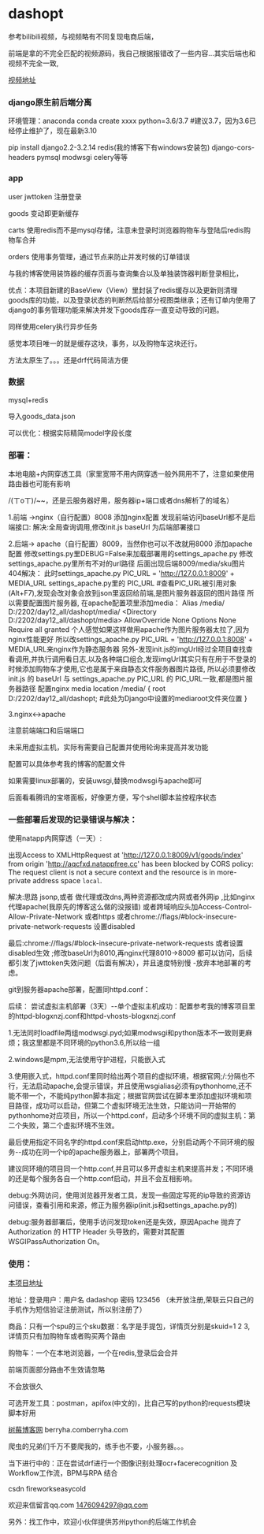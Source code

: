 # dashopt

参考bilibili视频，与视频略有不同复现电商后端，

前端是拿的不完全匹配的视频源码，我自己根据报错改了一些内容...其实后端也和视频不完全一致,

[视频地址](https://www.bilibili.com/video/BV1ee411p7LD?spm_id_from=333.999.0.0&vd_source=16c42409242358fc5a48ba5c09dc17a0)

### django原生前后端分离



环境管理：anaconda
conda create xxxx python=3.6/3.7  #建议3.7，因为3.6已经停止维护了，现在最新3.10

pip install django2.2-3.2.14 redis(我的博客下有windows安装包) django-cors-headers pymsql modwsgi celery等等

### app

user  jwttoken 注册登录

goods   变动即更新缓存

carts  使用redis而不是mysql存储，注意未登录时浏览器购物车与登陆后redis购物车合并

orders    使用事务管理，通过节点来防止并发时候的订单错误

与我的博客使用装饰器的缓存页面与查询集合以及单独装饰器判断登录相比，

优点：本项目新建的BaseView（View）里封装了redis缓存以及更新则清理goods库的功能，以及登录状态的判断然后给部分视图类继承；还有订单内使用了django的事务管理功能来解决并发下goods库存一直变动导致的问题。

同样使用celery执行异步任务

感觉本项目唯一的就是缓存这块，事务，以及购物车这块还行。

方法太原生了。。。还是drf代码简洁方便



### 数据

mysql+redis   

导入goods_data.json

可以优化：根据实际精简model字段长度



### 部署：

本地电脑+内网穿透工具（家里宽带不用内网穿透一般外网用不了，注意如果使用路由器也可能有影响

/(ㄒoㄒ)/~~，还是云服务器好用，服务器ip+端口或者dns解析了的域名）

1.前端  ->nginx（自行配置）8008
    添加nginx配置
    发现前端访问baseUrl都不是后端接口:
    解决:全局查询调用,修改init.js baseUrl 为后端部署接口
    
    

2.后端-> apache（自行配置）8009，当然你也可以不改就用8000
    添加apache配置
    修改settings.py里DEBUG=False来加载部署用的settings_apache.py
    修改settings_apache.py里所有不对的url路径
    后面出现后端8009/media/sku图片404解决： 此时settings_apache.py PIC_URL = 'http://127.0.0.1:8009' + MEDIA_URL
    settings_apache.py里的 PIC_URL #查看PIC_URL被引用对象(Alt+F7),发现会改对象会放到json里返回给前端,是图片服务器返回的图片路径
    所以需要配置图片服务器,
    在apache配置项里添加media：
    Alias /media/ D:/2202/day12_all/dashopt/media/
    <Directory D:/2202/day12_all/dashopt/media>
    AllowOverride None
    Options None
    Require all granted
    </Directory>
    个人感觉如果这样做用apache作为图片服务器太拉了,因为nginx性能更好
    所以改settings_apache.py PIC_URL = 'http://127.0.0.1:8008' + MEDIA_URL来nginx作为静态服务器
    另外-发现init.js的imgUrl经过全项目查找查看调用,并执行调用看日志,以及各种端口组合,发现imgUrl其实只有在用于不登录的时候添加购物车才使用,它也是属于来自静态文件服务器图片路径,
    所以必须要修改init.js 的 baseUrl 与 settings_apache.py PIC_URL 的 PIC_URL一致,都是图片服务器路径
    配置nginx media
    location /media/ {
            root D:/2202/day12_all/dashopt; #此处为Django中设置的mediaroot文件夹位置
        }
    

3.nginx<->apache

注意前端端口和后端端口

未采用虚拟主机，实际有需要自己配置并使用轮询来提高并发功能

配置可以具体参考我的博客的配置文件

如果需要linux部署的，安装uwsgi,替换modwsgi与apache即可

后面看看腾讯的宝塔面板，好像更方便，写个shell脚本监控程序状态





### 一些部署后发现的记录错误与解决：

使用natapp内网穿透（一天）:

出现Access to XMLHttpRequest at 'http://127.0.0.1:8009/v1/goods/index' from origin 'http://aqcfxd.natappfree.cc' has been blocked by CORS policy: The request client is not a secure context and the resource is in more-private address space `local`.

解决:思路 jsonp,或者 做代理或改dns,两种资源都改成内网或者外网ip ,比如nginx代理apache(我原先的博客这么做的没报错)  或者跨域响应头加Access-Control-Allow-Private-Network 或者https 或者chrome://flags/#block-insecure-private-network-requests 设置disabled

最后:chrome://flags/#block-insecure-private-network-requests 或者设置disabled生效 ;修改baseUrl为8010,再nginx代理8010->8009
都可以访问，后续都引发了jwttoken失效问题（后面有解决），并且速度特别慢 -放弃本地部署的考虑。

git到服务器apache部署，配置同httpd.conf：

后续： 尝试虚拟主机部署（3天）--单个虚拟主机成功：配置参考我的博客项目里的httpd-blogxnzj.conf和httpd-vhosts-blogxnzj.conf

 1.无法同时loadfile两组modwsgi.pyd;如果modwsgi和python版本不一致则更麻烦；我这里都是不同环境的python3.6,所以给一组

 2.windows是mpm,无法使用守护进程，只能嵌入式

 3.使用嵌入式，httpd.conf里同时给出两个项目的虚拟环境，根据官网;/:分隔也不行，无法启动apache,会提示错误，并且使用wsgialias必须有pythonhome,还不能不带一个，不能纯python脚本指定；根据官网尝试在脚本里添加虚拟环境和项目路径，成功可以启动，但第二个虚拟环境无法生效，只能访问一开始带的pythonhome对应项目，所以一个httpd.conf，启动多个环境不同的虚拟主机：第二个失败，第二个虚拟环境不生效。

最后使用指定不同名字的httpd.conf来启动http.exe，分别启动两个不同环境的服务--成功在同一个ip的apache服务器上，部署两个项目。

建议同环境的项目同一个http.conf,并且可以多开虚拟主机来提高并发；不同环境的还是每个服务各自一个http.conf启动，并且不会互相影响。



debug:外网访问，使用浏览器开发者工具，发现一些固定写死的ip导致的资源访问错误，查看引用和来源，修正为服务器ip(init.js和settings_apache.py的)

debug:服务器部署后，使用手访问发现token还是失效，原因Apache 抛弃了 Authorization 的 HTTP Header 头导致的，需要对其配置WSGIPassAuthorization On。





### 使用：

[本项目地址](http://101.34.15.153:8008)

地址：登录用户：用户名 dadashop  密码 123456   （未开放注册,荣联云只自己的手机作为短信验证注册测试，所以别注册了）

商品：只有一个spu的三个sku数据：名字是手提包，详情页分别是skuid=1 2 3,详情页只有加购物车或者购买两个路由

购物车：一个在本地浏览器，一个在redis,登录后会合并

前端页面部分路由不生效请忽略

不会放很久









可选开发工具：postman，apifox(中文的)，比自己写的python的requests模块脚本好用



[树莓博客网](http://101.34.15.153)
berryha.comberryha.com

爬虫的兄弟们千万不要爬我的，练手也不要，小服务器。。。

当下进行中的：正在尝试drf进行一个图像识别处理ocr+facerecognition 及Workflow工作流，BPM与RPA 结合

csdn   fireworkseasycold

欢迎来信留言qq.com 1476094297@qq.com

另外：找工作中，欢迎小伙伴提供苏州python的后端工作机会
